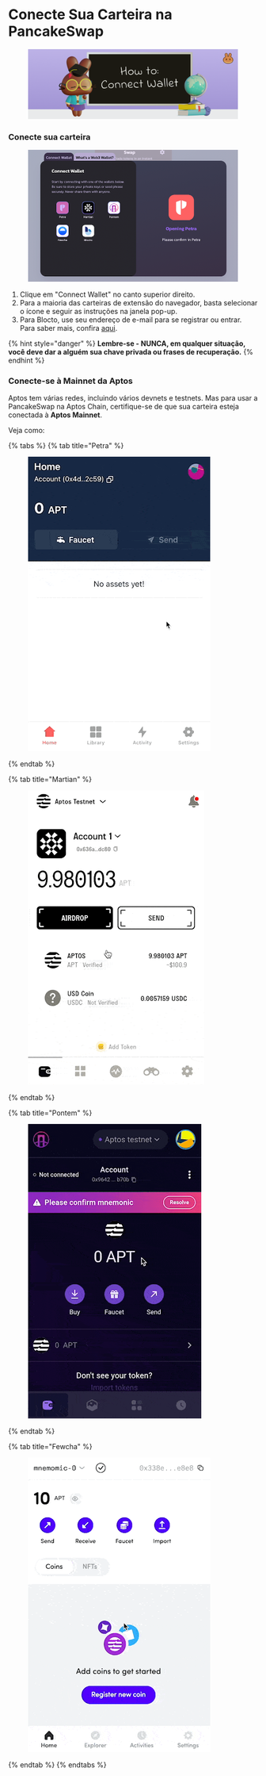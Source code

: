 # Conecte Sua Carteira na PancakeSwap

<figure><img src="../.gitbook/assets/how-to-connect-wallet-header (1).png" alt=""><figcaption></figcaption></figure>

### Conecte sua carteira

<figure><img src="../.gitbook/assets/wallet-connection-aptos.png" alt=""><figcaption></figcaption></figure>

1. Clique em "Connect Wallet" no canto superior direito.
2. Para a maioria das carteiras de extensão do navegador, basta selecionar o ícone e seguir as instruções na janela pop-up.
3. Para Blocto, use seu endereço de e-mail para se registrar ou entrar. Para saber mais, confira [aqui](broken-reference).

{% hint style="danger" %}
**Lembre-se - NUNCA, em qualquer situação, você deve dar a alguém sua chave privada ou frases de recuperação.**
{% endhint %}

### Conecte-se à Mainnet da Aptos

Aptos tem várias redes, incluindo vários devnets e testnets. Mas para usar a PancakeSwap na Aptos Chain, certifique-se de que sua carteira esteja conectada à **Aptos Mainnet**.

Veja como:

{% tabs %}
{% tab title="Petra" %}
<figure><img src="../.gitbook/assets/aptos-network-switching-petra.gif" alt=""><figcaption></figcaption></figure>
{% endtab %}

{% tab title="Martian" %}
<figure><img src="../.gitbook/assets/aptos-network-switching-martian.gif" alt=""><figcaption></figcaption></figure>
{% endtab %}

{% tab title="Pontem" %}
<figure><img src="../.gitbook/assets/aptos-network-switching-pontem.gif" alt=""><figcaption></figcaption></figure>
{% endtab %}

{% tab title="Fewcha" %}
<figure><img src="../.gitbook/assets/aptos-network-switching-fewcha.gif" alt=""><figcaption></figcaption></figure>
{% endtab %}
{% endtabs %}
